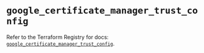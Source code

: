 # `google_certificate_manager_trust_config`

Refer to the Terraform Registry for docs: [`google_certificate_manager_trust_config`](https://registry.terraform.io/providers/hashicorp/google/6.20.0/docs/resources/certificate_manager_trust_config).
